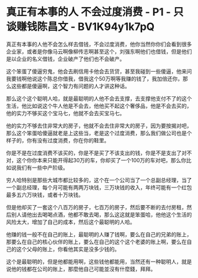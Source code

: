 # 真正有本事的人 不会过度消费 - P1 - 只谈赚钱陈昌文 - BV1K94y1k7pQ

真正有本事的人他不会怎么样去借钱，不会过度消费，他你当然你你们会看到很多企业家，或者是你像马云啊像柳传志啊甚至这个，刘强东啊他们也借钱，但是他们是以企业的名义借钱，企业破产了他们也不会破产。

这个笨蛋了傻逼穷鬼，他会去刷信用卡他会去货贷，甚至我碰到一些傻逼，他来问我要钱啊他说这个陈总你借我，借我这个50万啊等我赚的钱了，我加倍还你，那么这些都是傻逼啊，这个智力有问题的人才讲这种话。

那么这个这个聪明人哈，就是最聪明的人他不会去支撑，去支撑他支付不了的这个生活，他比如说这个牛人他是不会去，他他买不起这个奢侈品，他是不会去买的，他的实力不够买这个宝马七，他就不会去买宝马七。

他的实力不够去住非常大的房子，他就不会去住非常大的房子，因为要按揭对吧，那么这个笨蛋哈傻逼就老是上这些当，老是这个过度消费，那么我们做公司也是个样子的，你有没有过度消费，你在你的鞋里。

你是不是在过度消费不该买的，你是不是买了不该支出的钱，你是不是支出了对不对，这个你你本来只能开得起30万的车，你却买了一个100万的车对吧，那么你比如说我们有一些中产阶级。

穷人哈特别是那些大城市都比较多的，这个在一个公司当了一个总副总经理，当了一个副总经理，每个月可能有两两万块钱，三万块钱的收入，年终可能有一个红包最多五六万块钱，或者十万块钱。

但是他却买了一套这个八百万的房子，七百万的房子，然后要不断的去付房租，然后别人请他出去喝喝点酒，他都不敢去喝，那么这这就是笨蛋哈，他他这个生活的风险太大，增加了自己的成本，然后这个最聪明的人哈。

他赚的钱一般不在自己的账上，最聪明的人赚了钱啊，要么在自己的兄弟的账上，那要么在自己的核心伙伴的账上，要么在自己的这个这个老婆的账上啊，要么在自己的这个父母的账上，你看他其实是没多少钱的。

这个是最聪明的，但是他都能用啊，这些钱他都能用，当然还有一种聪明人，就是说他的钱都在公司的账上，那麼他自己可能並沒有什麼錢，拜拜。

